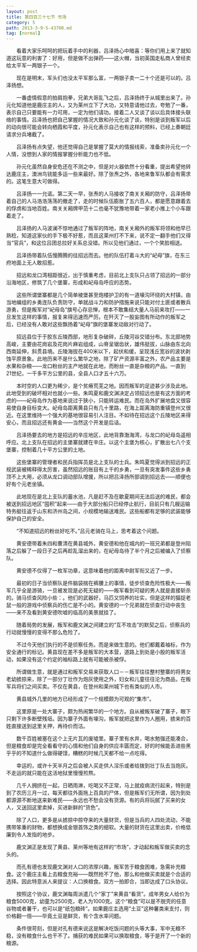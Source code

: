 ```yaml
---
layout: post
title: 第四百三十七节 市场
category: 5
path: 2013-3-9-5-43700.md
tag: [normal]
---
```


　　看着大家乐呵呵的把玩着手中的利器，吕泽扬心中暗喜：等你们用上来了就知道这玩意的利害了：好用，但是做不出弹药——这火帽，当初英国走私商人曾经卖给太平军一两银子一个。

　　现在是明末，军头们也没太平军那么富，一两银子卖一二十个还是可以的。吕泽扬想。

　　一番虚情假意的拍肩抱拳，兄弟大哥乱飞之后，吕泽扬终于从城里出来了。孙元化知道他是鹿庄主的人，又为莱州立下了大功，又特意请他过去，夸勉了一番，表示自己只要能有一力可用，一定为他们请功。接着二人又谈了谈以后具体接头联络的事情。吕泽扬也把自己掌握的情况大致和孙元化谈了谈，特别是谈到叛军以后的动向很可能会转向栖霞和平度，孙元化表示自己也有这样的预料，已经上奏朝廷请求分兵堵截了。

　　吕泽扬有点失望，他还觉得自己是掌握了莫大的情报线索，准备卖孙元化一个人情，没想到人家的情报掌握分析能力也不低。

　　孙元化虽然自身安危还在不测之中，但是对火器依然十分看重，提出希望他转达鹿庄主，澳洲鸟铳能多运一些来最好。除了张焘之外，各地来鲁军队都会有需求的。这笔生意大可做得。

　　吕泽扬一一允诺。第二天一早，张焘的人马接收了南关关厢的防守，吕泽扬带着自己的人马浩浩荡荡的撤走了，走的时候队伍膨胀了五六百人，都是愿意跟着去的俘虏和当地百姓。南关关厢牌甲范十二也毫不犹豫地带着一家老小推上个小车跟着走了。

　　吕泽扬的人马波澜不惊地通过了叛军的阵地，南关关厢外的叛军将领和他早已熟稔，知道这家伙的手下极不好惹，而且这莱州打不下来，说不定一翻手他们又得当“官兵”，和这位吕团总拉好关系总没错。所以见他们通过，一个个笑脸相送。

　　吕泽扬带着队伍慢腾腾的往招远而去。他的队伍打着斗大的“屺母”旗，在东三府地面上无人敢招惹。

　　招远和龙口湾相距很近，出于慎重考虑，目前北上支队只占领了招远的一部分沿海地区，修筑了几个堡寨，形成和屺母岛呼应的态势。

　　这些所谓堡寨都是几个简单棱堡甚至炮楼护卫的有一道壕沟环绕的大村镇，由当地编组的乡勇连队负责防守，单就战斗力和防护措施来说只能对付土匪或者散兵游勇，但是叛军对“屺母岛”旗号心存忌惮，根本不敢集结大量人马前来攻打——一旦发生这样的事情，报复来得迅速而严厉。在歼灭了一股妄图有所动作的叛军之后，已经没有人敢对这些飘扬着“屺母”旗的堡寨发动敌对行动了。

　　招远县位于于胶东丘陵西部，地形复杂破碎，丘陵河谷交错分布。东北部地势高峻，主要由花岗岩及花岗片麻岩组成，山脊呈锯齿状，雄伟挺拔，山脉由东北向西南延伸，斜贯县境。丘陵海拔在400米以下，起伏和缓，呈现浅丘宽谷的波状剥蚀平原景象。此地历来不是什么繁华之地，除了矿产资源丰富之外，农产品主要是水果和杂粮——龙口粉丝的主产地就在此地，而粉丝一直是杂粮的产品。一直到21世纪，一千多平方公里的县，全县人口才五十六万。

　　本时空的人口更为稀少，是个贫瘠荒芜之地。因而叛军的足迹甚少涉及此地。此地受到的破坏相对也就小一些。朱鸣夏和鹿文渊决定占领招远也是有这方面的考虑的——屺母岛作为基地来说过于狭小，只能转运难民。而在岛外扩展地盘又很容易使自身目标变大。屺母岛距离黄县只有几十里路，在海上距离海防重镇登州又很近。在这里维持一个强大的基地很容易引人注目。不如待在招远这个丘陵地区来得安心，而且招远还有黄金——当然这个开发是后话。

　　吕泽扬要去的地方是招远的辛庄地区，此地背靠渤海湾，与龙口的屺母岛遥相呼应。北上支队在招远的主堡寨就建在辛庄。以这个主堡为核心，扩散出七八个支堡寨，控制着几十平方公里的土地。

　　这些堡寨的管理者和民兵指挥员是北上支队的士兵。朱鸣夏觉得派到招远的正规武装被稀释得太厉害，虽然招远的账目有上千的乡勇，一旦有突发事件这些乡勇顶不上大用，必须从龙口调动部队增援，所以把吕泽扬所部调到招远去——顺便也好有个元老坐镇。

　　此地现在是北上支队的蓄水池，凡是赶不及在歇夏期间无法后送的难民，都会被送到招远地区“囤积”起来——由于大部分船只已经停止航行，目前只有几艘运输特务艇往返于山东和济州岛之间，小规模地输送难民。这些船都有足够的武装能够保护自己的安全。

　　“不知道招远的粉丝好吃不。”吕元老骑在马上，思考着这个问题。

　　黄安德带着朱四和曹清在黄县城外，黄安德和他在城内的一班兄弟都是登州陷落之后躲了一段日子之后再趁乱溜出来的，在屺母岛待了半个月之后被编入了侦察队。

　　黄安德不仅得了一枚军功章，这意味着他的距离中尉军衔又近了一步。

　　最初的日子当侦察队是件脑袋揣在裤腰上的事情，徒步侦查危险性极大——叛军几乎全是游骑，一旦被发现是必死无疑的——叛军看到可疑的男人就是直接斩杀的。骑马侦查风险小些：。他们的武器好，马匹又饲养的壮实，但是这样的猫捉老鼠一般的游戏中侦察兵的伤亡是不小的。黄安德的一个兄弟就在侦查行动中丧生——来不及看到黄安德吹嘘的临高的美景就挂了。

　　随着局势的发展，叛军和鹿文渊之间建立的“互不攻击”的默契之后，侦察兵的行动就慢慢的变得不那么危险了。

　　不过今天他们执行的不是侦察任务。而是来做生意的。他们都戴着袖标，作为安全通行的标记。黄县现在差不多是叛军的大本营，道路上到处是小股的叛军活动，如果没有这个约定的袖标路上就有可能被杀被俘。

　　所谓做生意，就是通过和叛军交易来获取人口－－叛军往往整村整寨的将男女老幼掳掠来，除了一部分丁壮作为炮灰使用之外，妇女和儿童往往沦为商品，在叛军兵将们之间买卖。不仅在黄县，在登州和莱州城下也有类似的人市。

　　黄县城外几里的地方已经形成了一个规模颇为可观的“集市”。

　　这里原是一处大寨子，颇为热闹繁华的一个地方。自从被叛军破了寨子，眼下只剩下许多断壁残垣。因为寨子外面有壕沟，叛军就把这里作为人圈用，掳来的百姓直接送到这里关押，再待价而沽。

　　数千百姓被塞在这个上无片瓦的废墟里。寨子里有水井，喝水勉强还能凑合，但是粮食却是完全看看守的心情和他们自身的供应丰匮而定，好的时候能丢进些黑乎乎的不知道什么做得硬馍，糟糕的时候几天都不给一点吃得。

　　幸运的，或许十天半月之后会被人买走供人淫乐或者给拨到壮丁队去当炮灰。不走运的就只能在这活地狱里慢慢煎熬。

　　几千人拥挤在一起，日晒雨淋，吃喝又不正常，马上就疫病流行起来，特别是到了农历三月一过，每天都往外面拖上百具的尸体，但是叛军们无所谓，因为到处都源源不断地送来新难民——永远也不愁会没有货源。有的兵将玩腻了买来的女人，又送回这里卖掉，买进新鲜的“货色”。

　　除了人口，更多是从掳掠中掠夺来的大量财货，但是当兵的人四处流动，不能携带笨重的财物，都想换成金银首饰之类的细软。大量的财货在这里出卖，价格低廉到令人发指的地步。

　　鹿文渊正是发现了黄县、莱州等地有这样的“市场”，才动起和叛军做买卖的念头的。

　　而孔有德也发现鹿文渊对人口的浓厚兴趣，叛军苦于粮食困难，急需补充粮食。这个鹿庄主看上去粮食充裕——既然抢不了他，那么和他做买卖就是个合适的选择。因此特意派人来提议：人口换粮食。双方一拍即合，当即达成了口头协议。

　　按照这个协议，鹿文渊每周派遣几个“家丁”来黄县“看货”。成年男女人给价为粮食5000克，幼童为2500克，老人为1000克。这个“粮食”可以是不脱壳的任意谷物或者薯干，也可以是“纸包粮砖”。如果鹿庄主选用“土豆”这种薯类来支付，则价格翻一倍——毕竟土豆是鲜货，有个含水率问题。

　　条件很苛刻，但是对孔有德来说这是解决吃饭问题的头等大事，军中无粮不稳，没有粮食什么也干不了。捕获的难民如果可以换取粮食，等于是开了一个新的粮源。
